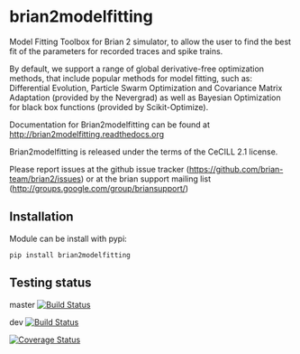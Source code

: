 brian2modelfitting
==================


Model Fitting Toolbox for Brian 2 simulator, to allow the user to find the best fit of the parameters for recorded traces and spike trains.

By default, we support a range of global derivative-free optimization methods, that include popular methods for model fitting, such as: Differential Evolution, Particle Swarm Optimization and Covariance Matrix Adaptation (provided by the Nevergrad) as well as Bayesian Optimization for black box functions (provided by Scikit-Optimize).

Documentation for Brian2modelfitting can be found at http://brian2modelfitting.readthedocs.org

Brian2modelfitting is released under the terms of the CeCILL 2.1 license.

Please report issues at the github issue tracker (https://github.com/brian-team/brian2/issues) or at the brian support mailing list (http://groups.google.com/group/briansupport/)


Installation
------------
Module can be install with pypi:
```
pip install brian2modelfitting
```


Testing status
--------------
master
[![Build Status](https://travis-ci.org/brian-team/brian2modelfitting.svg?branch=master)](https://travis-ci.org/brian-team/brian2modelfitting)

dev
[![Build Status](https://travis-ci.org/brian-team/brian2modelfitting.svg?branch=dev)](https://travis-ci.org/brian-team/brian2modelfitting)

[![Coverage Status](https://coveralls.io/repos/github/brian-team/brian2modelfitting/badge.svg?branch=dev)](https://coveralls.io/github/brian-team/brian2modelfitting?branch=dev)
